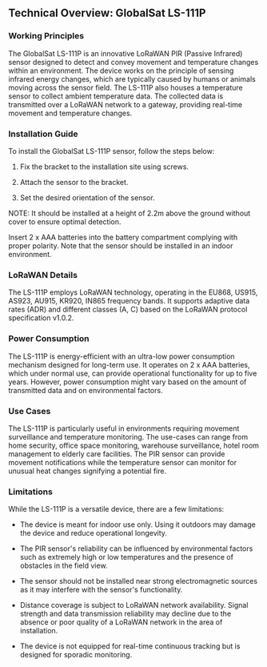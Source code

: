 ## Technical Overview: GlobalSat LS-111P 

### Working Principles
The GlobalSat LS-111P is an innovative LoRaWAN PIR (Passive Infrared) sensor designed to detect and convey movement and temperature changes within an environment. The device works on the principle of sensing infrared energy changes, which are typically caused by humans or animals moving across the sensor field. The LS-111P also houses a temperature sensor to collect ambient temperature data. The collected data is transmitted over a LoRaWAN network to a gateway, providing real-time movement and temperature changes.

### Installation Guide

To install the GlobalSat LS-111P sensor, follow the steps below:

1. Fix the bracket to the installation site using screws.

2. Attach the sensor to the bracket.

3. Set the desired orientation of the sensor.

NOTE: It should be installed at a height of 2.2m above the ground without cover to ensure optimal detection.

Insert 2 x AAA batteries into the battery compartment complying with proper polarity. Note that the sensor should be installed in an indoor environment. 

### LoRaWAN Details

The LS-111P employs LoRaWAN technology, operating in the EU868, US915, AS923, AU915, KR920, IN865 frequency bands. It supports adaptive data rates (ADR) and different classes (A, C) based on the LoRaWAN protocol specification v1.0.2. 

### Power Consumption 

The LS-111P is energy-efficient with an ultra-low power consumption mechanism designed for long-term use. It operates on 2 x AAA batteries, which under normal use, can provide operational functionality for up to five years. However, power consumption might vary based on the amount of transmitted data and on environmental factors.

### Use Cases

The LS-111P is particularly useful in environments requiring movement surveillance and temperature monitoring. The use-cases can range from home security, office space monitoring, warehouse surveillance, hotel room management to elderly care facilities. The PIR sensor can provide movement notifications while the temperature sensor can monitor for unusual heat changes signifying a potential fire. 

### Limitations

While the LS-111P is a versatile device, there are a few limitations:

- The device is meant for indoor use only. Using it outdoors may damage the device and reduce operational longevity.

- The PIR sensor's reliability can be influenced by environmental factors such as extremely high or low temperatures and the presence of obstacles in the field view.

- The sensor should not be installed near strong electromagnetic sources as it may interfere with the sensor's functionality.

- Distance coverage is subject to LoRaWAN network availability. Signal strength and data transmission reliability may decline due to the absence or poor quality of a LoRaWAN network in the area of installation. 

- The device is not equipped for real-time continuous tracking but is designed for sporadic monitoring.
